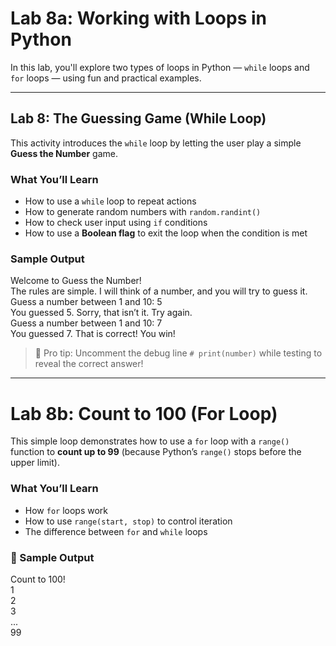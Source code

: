 # Lab 8a: Working with Loops in Python

In this lab, you'll explore two types of loops in Python — `while` loops and `for` loops — using fun and practical examples.

---

## Lab 8: The Guessing Game (While Loop)

This activity introduces the `while` loop by letting the user play a simple **Guess the Number** game.

### What You’ll Learn
- How to use a `while` loop to repeat actions  
- How to generate random numbers with `random.randint()`  
- How to check user input using `if` conditions  
- How to use a **Boolean flag** to exit the loop when the condition is met

### Sample Output
Welcome to Guess the Number!  
The rules are simple. I will think of a number, and you will try to guess it.  
Guess a number between 1 and 10: 5  
You guessed 5. Sorry, that isn’t it. Try again.  
Guess a number between 1 and 10: 7  
You guessed 7. That is correct! You win!  


> 🔐 Pro tip: Uncomment the debug line `# print(number)` while testing to reveal the correct answer!

---


# Lab 8b: Count to 100 (For Loop)

This simple loop demonstrates how to use a `for` loop with a `range()` function to **count up to 99** (because Python’s `range()` stops before the upper limit).

### What You’ll Learn
- How `for` loops work  
- How to use `range(start, stop)` to control iteration  
- The difference between `for` and `while` loops

### 🧾 Sample Output
Count to 100!  
1  
2  
3  
...  
99